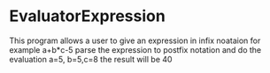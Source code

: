 # EvaluatorExpression
This program allows a user to give an expression in infix noataion for example a+b*c-5 
parse the expression to postfix notation and do the evaluation a=5, b=5,c=8
the result will be 40
